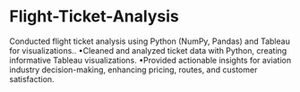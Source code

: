 # Flight-Ticket-Analysis

Conducted flight ticket analysis using Python (NumPy, Pandas) and
Tableau for visualizations..
•Cleaned and analyzed ticket data with Python, creating informative
Tableau visualizations.
•Provided actionable insights for aviation industry decision-making,
enhancing pricing, routes, and customer satisfaction.
